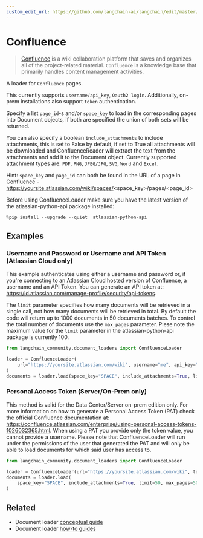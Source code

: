 ```yaml
---
custom_edit_url: https://github.com/langchain-ai/langchain/edit/master/docs/docs/integrations/document_loaders/confluence.ipynb
---
```

# Confluence

>[Confluence](https://www.atlassian.com/software/confluence) is a wiki collaboration platform that saves and organizes all of the project-related material. `Confluence` is a knowledge base that primarily handles content management activities. 

A loader for `Confluence` pages.


This currently supports `username/api_key`, `Oauth2 login`. Additionally, on-prem installations also support `token` authentication. 


Specify a list `page_id`-s and/or `space_key` to load in the corresponding pages into Document objects, if both are specified the union of both sets will be returned.


You can also specify a boolean `include_attachments` to include attachments, this is set to False by default, if set to True all attachments will be downloaded and ConfluenceReader will extract the text from the attachments and add it to the Document object. Currently supported attachment types are: `PDF`, `PNG`, `JPEG/JPG`, `SVG`, `Word` and `Excel`.

Hint: `space_key` and `page_id` can both be found in the URL of a page in Confluence - https://yoursite.atlassian.com/wiki/spaces/<space_key>/pages/<page_id>


Before using ConfluenceLoader make sure you have the latest version of the atlassian-python-api package installed:


```python
%pip install --upgrade --quiet  atlassian-python-api
```

## Examples

### Username and Password or Username and API Token (Atlassian Cloud only)

This example authenticates using either a username and password or, if you're connecting to an Atlassian Cloud hosted version of Confluence, a username and an API Token.
You can generate an API token at: https://id.atlassian.com/manage-profile/security/api-tokens.

The `limit` parameter specifies how many documents will be retrieved in a single call, not how many documents will be retrieved in total.
By default the code will return up to 1000 documents in 50 documents batches. To control the total number of documents use the `max_pages` parameter. 
Plese note the maximum value for the `limit` parameter in the atlassian-python-api package is currently 100.  


```python
from langchain_community.document_loaders import ConfluenceLoader

loader = ConfluenceLoader(
    url="https://yoursite.atlassian.com/wiki", username="me", api_key="12345"
)
documents = loader.load(space_key="SPACE", include_attachments=True, limit=50)
```

### Personal Access Token (Server/On-Prem only)

This method is valid for the Data Center/Server on-prem edition only.
For more information on how to generate a Personal Access Token (PAT) check the official Confluence documentation at: https://confluence.atlassian.com/enterprise/using-personal-access-tokens-1026032365.html.
When using a PAT you provide only the token value, you cannot provide a username. 
Please note that ConfluenceLoader will run under the permissions of the user that generated the PAT and will only be able to load documents for which said user has access to.  


```python
from langchain_community.document_loaders import ConfluenceLoader

loader = ConfluenceLoader(url="https://yoursite.atlassian.com/wiki", token="12345")
documents = loader.load(
    space_key="SPACE", include_attachments=True, limit=50, max_pages=50
)
```


## Related

- Document loader [conceptual guide](/docs/concepts/#document-loaders)
- Document loader [how-to guides](/docs/how_to/#document-loaders)
